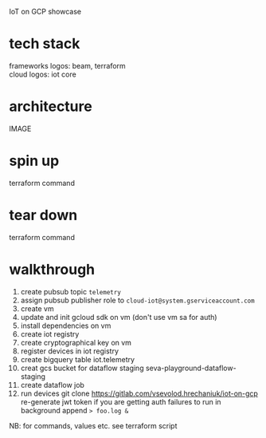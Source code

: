 IoT on GCP showcase

# tech stack  
frameworks logos: beam, terraform  
cloud logos: iot core  

# architecture

IMAGE

# spin up

terraform command

# tear down

terraform command

# walkthrough
1. create pubsub topic `telemetry`
2. assign pubsub publisher role to `cloud-iot@system.gserviceaccount.com` 
3. create vm 
4. update and init gcloud sdk on vm (don't use vm sa for auth)
5. install dependencies on vm
6. create iot registry
7. create cryptographical key on vm
8. register devices in iot registry
9. create bigquery table iot.telemetry
10. creat gcs bucket for dataflow staging seva-playground-dataflow-staging
10. create dataflow job
7. run devices
git clone https://gitlab.com/vsevolod.hrechaniuk/iot-on-gcp
re-generate jwt token if you are getting auth failures
to run in background append `> foo.log &`

NB: for commands, values etc. see terraform script

